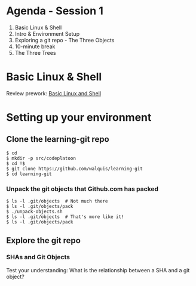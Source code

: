 # Agenda - Session 1
1. Basic Linux & Shell
1. Intro & Environment Setup
1. Exploring a git repo - The Three Objects
1. 10-minute break
1. The Three Trees

# Basic Linux & Shell
Review prework: [Basic Linux and Shell](basic-linux-commands)

# Setting up your environment

## Clone the learning-git repo
```
$ cd
$ mkdir -p src/codeplatoon
$ cd !$
$ git clone https://github.com/walquis/learning-git
$ cd learning-git
```

### Unpack the git objects that Github.com has packed
```
$ ls -l .git/objects  # Not much there
$ ls -l .git/objects/pack
$ ./unpack-objects.sh
$ ls -l .git/objects  # That's more like it!
$ ls -l .git/objects/pack
```

### 

## Explore the git repo

### SHAs and Git Objects

Test your understanding: What is the relationship between a SHA and a git object?
